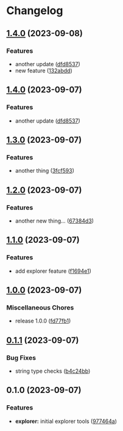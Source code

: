 # Changelog

## [1.4.0](https://github.com/renz0ca/example-project/compare/rzo-schemaexplorer-v1.3.0...rzo-schemaexplorer-v1.4.0) (2023-09-08)


### Features

* another update ([dfd8537](https://github.com/renz0ca/example-project/commit/dfd85379f68804e84ef02dd212df432ba3ffb8ce))
* new feature ([132abdd](https://github.com/renz0ca/example-project/commit/132abdde36cd0d364a099942ac35704556212574))

## [1.4.0](https://github.com/renz0ca/example-project/compare/rzo-schemaexplorer-v1.3.0...rzo-schemaexplorer-v1.4.0) (2023-09-07)


### Features

* another update ([dfd8537](https://github.com/renz0ca/example-project/commit/dfd85379f68804e84ef02dd212df432ba3ffb8ce))

## [1.3.0](https://github.com/renz0ca/example-project/compare/rzo-schemaexplorer-v1.2.0...rzo-schemaexplorer-v1.3.0) (2023-09-07)


### Features

* another thing ([3fcf593](https://github.com/renz0ca/example-project/commit/3fcf5933f07cb4a5522803fefce7860cf3ba5be4))

## [1.2.0](https://github.com/renz0ca/example-project/compare/rzo-schemaexplorer-v1.1.0...rzo-schemaexplorer-v1.2.0) (2023-09-07)


### Features

* another new thing... ([67384d3](https://github.com/renz0ca/example-project/commit/67384d36cd41fc735e8da1d6be84a68a24fb79e7))

## [1.1.0](https://github.com/renz0ca/example-project/compare/rzo-schemaexplorer-v1.0.0...rzo-schemaexplorer-v1.1.0) (2023-09-07)


### Features

* add explorer feature ([f1694e1](https://github.com/renz0ca/example-project/commit/f1694e195d74213e00e10069fdbd566f5002b228))

## [1.0.0](https://github.com/renz0ca/example-project/compare/rzo-schemaexplorer-v0.1.1...rzo-schemaexplorer-v1.0.0) (2023-09-07)


### Miscellaneous Chores

* release 1.0.0 ([fd77fb1](https://github.com/renz0ca/example-project/commit/fd77fb1cb53f009971d4a76977af158fb08d01ae))

## [0.1.1](https://github.com/renz0ca/example-project/compare/rzo-schemaexplorer-v0.1.0...rzo-schemaexplorer-v0.1.1) (2023-09-07)


### Bug Fixes

* string type checks ([b4c24bb](https://github.com/renz0ca/example-project/commit/b4c24bbd4c5881e2726df9619967189b263bcfc1))

## 0.1.0 (2023-09-07)


### Features

* **explorer:** initial explorer tools ([977464a](https://github.com/renz0ca/example-project/commit/977464a58ad7acffa9bb9dde40e8411841fd592e))
